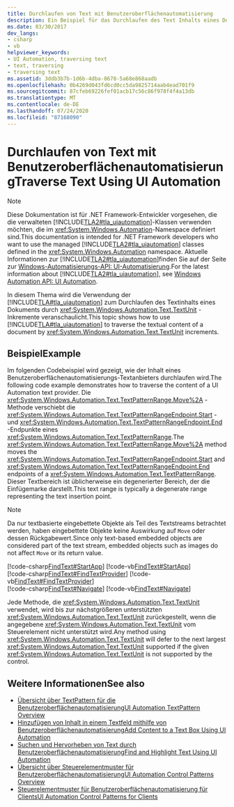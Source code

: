 ```yaml
---
title: Durchlaufen von Text mit Benutzeroberflächenautomatisierung
description: Ein Beispiel für das Durchlaufen des Text Inhalts eines Dokuments mithilfe von Microsoft UI Automation finden Sie in TextUnit-Inkrementen.
ms.date: 03/30/2017
dev_langs:
- csharp
- vb
helpviewer_keywords:
- UI Automation, traversing text
- text, traversing
- traversing text
ms.assetid: 3ddb3b7b-1d6b-4dba-8678-5a68e868aadb
ms.openlocfilehash: 0b4269d043fd6cd0cc5da9825714aab4ead701f9
ms.sourcegitcommit: 87cfeb69226fef01acb17c56c86f978f4f4a13db
ms.translationtype: MT
ms.contentlocale: de-DE
ms.lasthandoff: 07/24/2020
ms.locfileid: "87168090"
---
```

# <a name="traverse-text-using-ui-automation"></a><span data-ttu-id="688d2-103">Durchlaufen von Text mit Benutzeroberflächenautomatisierung</span><span class="sxs-lookup"><span data-stu-id="688d2-103">Traverse Text Using UI Automation</span></span>
> [!NOTE]
> <span data-ttu-id="688d2-104">Diese Dokumentation ist für .NET Framework-Entwickler vorgesehen, die die verwalteten [!INCLUDE[TLA2#tla_uiautomation](../../../includes/tla2sharptla-uiautomation-md.md)]-Klassen verwenden möchten, die im <xref:System.Windows.Automation>-Namespace definiert sind.</span><span class="sxs-lookup"><span data-stu-id="688d2-104">This documentation is intended for .NET Framework developers who want to use the managed [!INCLUDE[TLA2#tla_uiautomation](../../../includes/tla2sharptla-uiautomation-md.md)] classes defined in the <xref:System.Windows.Automation> namespace.</span></span> <span data-ttu-id="688d2-105">Aktuelle Informationen zur [!INCLUDE[TLA2#tla_uiautomation](../../../includes/tla2sharptla-uiautomation-md.md)]finden Sie auf der Seite zur [Windows-Automatisierungs-API: UI-Automatisierung](/windows/win32/winauto/entry-uiauto-win32).</span><span class="sxs-lookup"><span data-stu-id="688d2-105">For the latest information about [!INCLUDE[TLA2#tla_uiautomation](../../../includes/tla2sharptla-uiautomation-md.md)], see [Windows Automation API: UI Automation](/windows/win32/winauto/entry-uiauto-win32).</span></span>  
  
 <span data-ttu-id="688d2-106">In diesem Thema wird die Verwendung der [!INCLUDE[TLA#tla_uiautomation](../../../includes/tlasharptla-uiautomation-md.md)] zum Durchlaufen des Textinhalts eines Dokuments durch <xref:System.Windows.Automation.Text.TextUnit> -Inkremente veranschaulicht.</span><span class="sxs-lookup"><span data-stu-id="688d2-106">This topic shows how to use [!INCLUDE[TLA#tla_uiautomation](../../../includes/tlasharptla-uiautomation-md.md)] to traverse the textual content of a document by <xref:System.Windows.Automation.Text.TextUnit> increments.</span></span>  
  
## <a name="example"></a><span data-ttu-id="688d2-107">Beispiel</span><span class="sxs-lookup"><span data-stu-id="688d2-107">Example</span></span>  
 <span data-ttu-id="688d2-108">Im folgenden Codebeispiel wird gezeigt, wie der Inhalt eines Benutzeroberflächenautomatisierungs-Textanbieters durchlaufen wird.</span><span class="sxs-lookup"><span data-stu-id="688d2-108">The following code example demonstrates how to traverse the content of a UI Automation text provider.</span></span> <span data-ttu-id="688d2-109">Die <xref:System.Windows.Automation.Text.TextPatternRange.Move%2A> -Methode verschiebt die <xref:System.Windows.Automation.Text.TextPatternRangeEndpoint.Start> - und <xref:System.Windows.Automation.Text.TextPatternRangeEndpoint.End> -Endpunkte eines <xref:System.Windows.Automation.Text.TextPatternRange>.</span><span class="sxs-lookup"><span data-stu-id="688d2-109">The <xref:System.Windows.Automation.Text.TextPatternRange.Move%2A> method moves the <xref:System.Windows.Automation.Text.TextPatternRangeEndpoint.Start> and <xref:System.Windows.Automation.Text.TextPatternRangeEndpoint.End> endpoints of a <xref:System.Windows.Automation.Text.TextPatternRange>.</span></span> <span data-ttu-id="688d2-110">Dieser Textbereich ist üblicherweise ein degenerierter Bereich, der die Einfügemarke darstellt.</span><span class="sxs-lookup"><span data-stu-id="688d2-110">This text range is typically a degenerate range representing the text insertion point.</span></span>  
  
> [!NOTE]
> <span data-ttu-id="688d2-111">Da nur textbasierte eingebettete Objekte als Teil des Textstreams betrachtet werden, haben eingebettete Objekte keine Auswirkung auf `Move` oder dessen Rückgabewert.</span><span class="sxs-lookup"><span data-stu-id="688d2-111">Since only text-based embedded objects are considered part of the text stream, embedded objects such as images do not affect `Move` or its return value.</span></span>  
  
[!code-csharp[FindText#StartApp](../../../samples/snippets/csharp/VS_Snippets_Wpf/FindText/CSharp/SearchWindow.cs#startapp)]
[!code-vb[FindText#StartApp](../../../samples/snippets/visualbasic/VS_Snippets_Wpf/FindText/VisualBasic/SearchWindow.vb#startapp)]  
[!code-csharp[FindText#FindTextProvider](../../../samples/snippets/csharp/VS_Snippets_Wpf/FindText/CSharp/SearchWindow.cs#findtextprovider)]
[!code-vb[FindText#FindTextProvider](../../../samples/snippets/visualbasic/VS_Snippets_Wpf/FindText/VisualBasic/SearchWindow.vb#findtextprovider)]  
[!code-csharp[FindText#Navigate](../../../samples/snippets/csharp/VS_Snippets_Wpf/FindText/CSharp/SearchWindow.cs#navigate)]
[!code-vb[FindText#Navigate](../../../samples/snippets/visualbasic/VS_Snippets_Wpf/FindText/VisualBasic/SearchWindow.vb#navigate)]  
  
 <span data-ttu-id="688d2-112">Jede Methode, die <xref:System.Windows.Automation.Text.TextUnit> verwendet, wird bis zur nächstgrößeren unterstützten <xref:System.Windows.Automation.Text.TextUnit> zurückgestellt, wenn die angegebene <xref:System.Windows.Automation.Text.TextUnit> vom Steuerelement nicht unterstützt wird.</span><span class="sxs-lookup"><span data-stu-id="688d2-112">Any method using <xref:System.Windows.Automation.Text.TextUnit> will defer to the next largest <xref:System.Windows.Automation.Text.TextUnit> supported if the given <xref:System.Windows.Automation.Text.TextUnit> is not supported by the control.</span></span>  
  
## <a name="see-also"></a><span data-ttu-id="688d2-113">Weitere Informationen</span><span class="sxs-lookup"><span data-stu-id="688d2-113">See also</span></span>

- [<span data-ttu-id="688d2-114">Übersicht über TextPattern für die Benutzeroberflächenautomatisierung</span><span class="sxs-lookup"><span data-stu-id="688d2-114">UI Automation TextPattern Overview</span></span>](ui-automation-textpattern-overview.md)
- [<span data-ttu-id="688d2-115">Hinzufügen von Inhalt in einem Textfeld mithilfe von Benutzeroberflächenautomatisierung</span><span class="sxs-lookup"><span data-stu-id="688d2-115">Add Content to a Text Box Using UI Automation</span></span>](add-content-to-a-text-box-using-ui-automation.md)
- [<span data-ttu-id="688d2-116">Suchen und Hervorheben von Text durch Benutzeroberflächenautomatisierung</span><span class="sxs-lookup"><span data-stu-id="688d2-116">Find and Highlight Text Using UI Automation</span></span>](find-and-highlight-text-using-ui-automation.md)
- [<span data-ttu-id="688d2-117">Übersicht über Steuerelementmuster für Benutzeroberflächenautomatisierung</span><span class="sxs-lookup"><span data-stu-id="688d2-117">UI Automation Control Patterns Overview</span></span>](ui-automation-control-patterns-overview.md)
- [<span data-ttu-id="688d2-118">Steuerelementmuster für Benutzeroberflächenautomatisierung für Clients</span><span class="sxs-lookup"><span data-stu-id="688d2-118">UI Automation Control Patterns for Clients</span></span>](ui-automation-control-patterns-for-clients.md)

